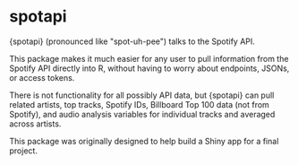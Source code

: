# spotapi
{spotapi} (pronounced like "spot-uh-pee") talks to the Spotify API. 

This package makes it much easier for any user to pull information from the Spotify API directly into R, without having to worry about endpoints, JSONs,
or access tokens. 

There is not functionality for all possibly API data, but {spotapi} can pull related artists, top tracks, Spotify IDs, Billboard Top 100 data (not 
from Spotify), and audio analysis variables for individual tracks and averaged across artists. 

This package was originally designed to help build a Shiny app for a final project. 
